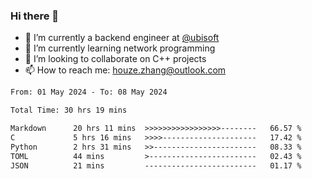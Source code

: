 ### Hi there 👋
- 🔭 I’m currently a backend engineer at [@ubisoft](https://github.com/ubisoft)
- 🌱 I’m currently learning network programming
- 👯 I’m looking to collaborate on C++ projects
- 📫 How to reach me: houze.zhang@outlook.com

<!--START_SECTION:waka-->

```txt
From: 01 May 2024 - To: 08 May 2024

Total Time: 30 hrs 19 mins

Markdown      20 hrs 11 mins  >>>>>>>>>>>>>>>>>--------   66.57 %
C             5 hrs 16 mins   >>>>---------------------   17.42 %
Python        2 hrs 31 mins   >>-----------------------   08.33 %
TOML          44 mins         >------------------------   02.43 %
JSON          21 mins         -------------------------   01.17 %
```

<!--END_SECTION:waka-->
